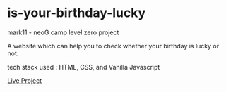 # is-your-birthday-lucky
mark11 - neoG camp level zero project

A website which can help you to check whether your birthday is lucky or not.

tech stack used : HTML, CSS, and Vanilla Javascript

[Live Project](https://is-your-birthday-lucky-sharath-io.netlify.app)
